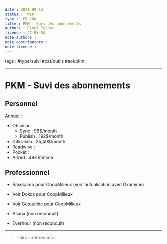 ```yaml
---
date : 2021-09-13
status :  WIP
type :  FOLLOW
title : PKM - Suvi des abonnements
authors : Rieul Techer
license : CC-BY-SA
note authors : 
note contributors : 
note license : 
---
```


tags :  #type/suivi #cat/outils #aoi/pkm

---

PKM - Suvi des abonnements
===

## Personnel
Annuel :
- Obsidian
	- Sync : 96$/month
	- Publish : 192$/month
- Gitkraken : 35,40$/month
- Readwise : 
- Pocket : 
- Alfred : 49£ lifetime

## Professionnel
- Basecamp pour CoopMilieux (voir mutualisation avec Oxamyne)
- Voir Dokos pour CoopMilieux
- Voir Getoutline pour CoopMilieux

- Asana (non reconduit)
- Everhour (non reconduit)

---
> links : 
> references : 